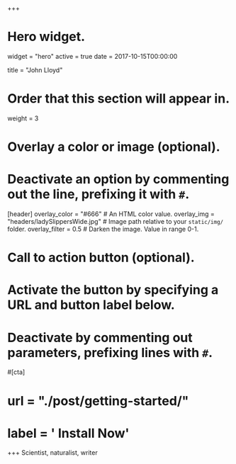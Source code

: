 +++
# Hero widget.
widget = "hero"
active = true
date = 2017-10-15T00:00:00

title = "John Lloyd"

# Order that this section will appear in.
weight = 3

# Overlay a color or image (optional).
#   Deactivate an option by commenting out the line, prefixing it with `#`.
[header]
  overlay_color = "#666"  # An HTML color value.
  overlay_img = "headers/ladySlippersWide.jpg"  # Image path relative to your `static/img/` folder.
  overlay_filter = 0.5 # Darken the image. Value in range 0-1.

 

# Call to action button (optional).
#   Activate the button by specifying a URL and button label below.
#   Deactivate by commenting out parameters, prefixing lines with `#`.
#[cta]
#  url = "./post/getting-started/"
#  label = '<i class="fas fa-download"></i> Install Now'
+++
Scientist, naturalist, writer

